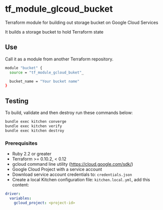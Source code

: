 # tf_module_glcoud_bucket

Terraform module for building out storage bucket on Google Cloud Services

It builds a storage bucket to hold Terraform state

## Use

Call it as a module from another Terraform repository.

```sh
module "bucket" {
  source = "tf_module_gcloud_buket"_

  bucket_name = "Your bucket name"
}
```

## Testing

To build, validate and then destroy run these commands below:

```sh
bundle exec kitchen converge
bundle exec kitchen verify
bundle exec kitchen destroy
```

### Prerequisites

- Ruby 2.2 or greater
- Terraform >= 0.10.2, < 0.12
- gcloud command line utility (https://cloud.google.com/sdk/)
- Google Cloud Project with a service account
- Download service account credentials to: `credentials.json`
- Create a local Kitchen configuration file: `kitchen.local.yml`, add this content:

```yml
driver:
  variables:
    gcloud_project: <project-id>
```
